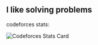 ## I like solving problems

codeforces stats:

![Codeforces Stats Card](https://codeforces-stats-api.herokuapp.com/stats?username=moomoo02&theme=1)

